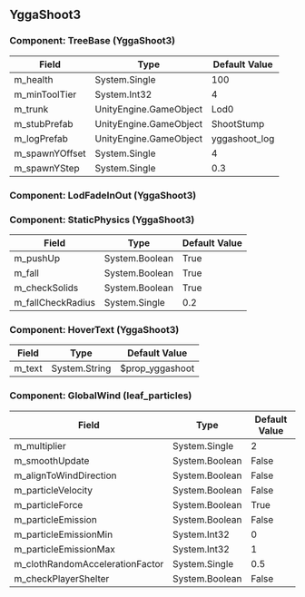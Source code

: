 ## YggaShoot3

### Component: TreeBase (YggaShoot3)

|Field|Type|Default Value|
|---|---|---|
|m_health|System.Single|100|
|m_minToolTier|System.Int32|4|
|m_trunk|UnityEngine.GameObject|Lod0|
|m_stubPrefab|UnityEngine.GameObject|ShootStump|
|m_logPrefab|UnityEngine.GameObject|yggashoot_log|
|m_spawnYOffset|System.Single|4|
|m_spawnYStep|System.Single|0.3|

### Component: LodFadeInOut (YggaShoot3)

### Component: StaticPhysics (YggaShoot3)

|Field|Type|Default Value|
|---|---|---|
|m_pushUp|System.Boolean|True|
|m_fall|System.Boolean|True|
|m_checkSolids|System.Boolean|True|
|m_fallCheckRadius|System.Single|0.2|

### Component: HoverText (YggaShoot3)

|Field|Type|Default Value|
|---|---|---|
|m_text|System.String|$prop_yggashoot|

### Component: GlobalWind (leaf_particles)

|Field|Type|Default Value|
|---|---|---|
|m_multiplier|System.Single|2|
|m_smoothUpdate|System.Boolean|False|
|m_alignToWindDirection|System.Boolean|False|
|m_particleVelocity|System.Boolean|False|
|m_particleForce|System.Boolean|True|
|m_particleEmission|System.Boolean|False|
|m_particleEmissionMin|System.Int32|0|
|m_particleEmissionMax|System.Int32|1|
|m_clothRandomAccelerationFactor|System.Single|0.5|
|m_checkPlayerShelter|System.Boolean|False|

